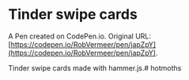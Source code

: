 # Tinder swipe cards

A Pen created on CodePen.io. Original URL: [https://codepen.io/RobVermeer/pen/japZpY](https://codepen.io/RobVermeer/pen/japZpY).

Tinder swipe cards made with hammer.js.# hotmoths
